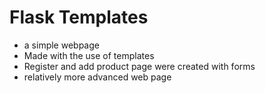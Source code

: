# Flask Templates
- a simple webpage
- Made with the use of templates
- Register and add product page were created with forms
- relatively more advanced web page

